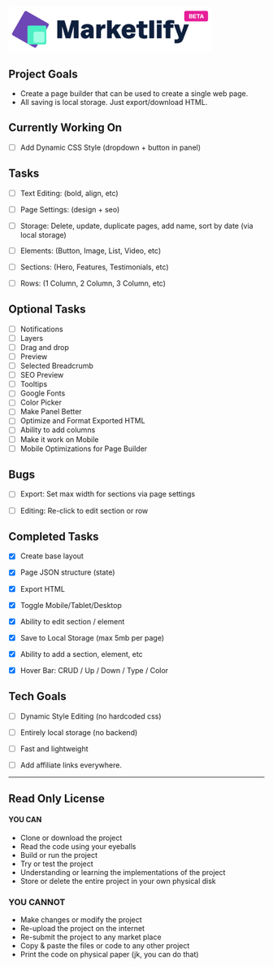 <img src="/public/images/logo.png" width="400" />

## Project Goals

- Create a page builder that can be used to create a single web page.
- All saving is local storage. Just export/download HTML.

## Currently Working On

- [ ] Add Dynamic CSS Style (dropdown + button in panel)

## Tasks

- [ ] Text Editing: (bold, align, etc)
- [ ] Page Settings: (design + seo)
- [ ] Storage: Delete, update, duplicate pages, add name, sort by date (via local storage)
- [ ] Elements: (Button, Image, List, Video, etc)
- [ ] Sections: (Hero, Features, Testimonials, etc)
- [ ] Rows: (1 Column, 2 Column, 3 Column, etc)


## Optional Tasks

- [ ] Notifications
- [ ] Layers
- [ ] Drag and drop 
- [ ] Preview
- [ ] Selected Breadcrumb
- [ ] SEO Preview
- [ ] Tooltips
- [ ] Google Fonts
- [ ] Color Picker
- [ ] Make Panel Better
- [ ] Optimize and Format Exported HTML
- [ ] Ability to add columns
- [ ] Make it work on Mobile
- [ ] Mobile Optimizations for Page Builder

## Bugs

- [ ] Export: Set max width for sections via page settings
- [ ] Editing: Re-click to edit section or row


## Completed Tasks

- [x] Create base layout
- [x] Page JSON structure (state)
- [x] Export HTML
- [x] Toggle Mobile/Tablet/Desktop
- [x] Ability to edit section / element
- [x] Save to Local Storage (max 5mb per page)
- [x] Ability to add a section, element, etc
- [x] Hover Bar: CRUD / Up / Down / Type / Color


## Tech Goals

- [ ] Dynamic Style Editing (no hardcoded css)
- [ ] Entirely local storage (no backend)
- [ ] Fast and lightweight
- [ ] Add affiliate links everywhere.


---

## Read Only License

#### YOU CAN
- Clone or download the project
- Read the code using your eyeballs
- Build or run the project
- Try or test the project
- Understanding or learning the implementations of the project
- Store or delete the entire project in your own physical disk

### YOU CANNOT
- Make changes or modify the project
- Re-upload the project on the internet
- Re-submit the project to any market place
- Copy & paste the files or code to any other project
- Print the code on physical paper (jk, you can do that)